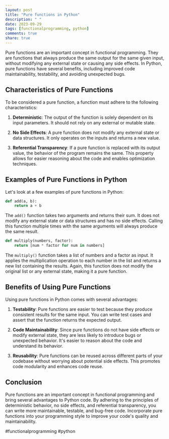 ```yaml
---
layout: post
title: "Pure functions in Python"
description: " "
date: 2023-09-29
tags: [functionalprogramming, python]
comments: true
share: true
---
```


Pure functions are an important concept in functional programming. They are functions that always produce the same output for the same given input, without modifying any external state or causing any side effects. In Python, pure functions have several benefits, including improved code maintainability, testability, and avoiding unexpected bugs.

## Characteristics of Pure Functions

To be considered a pure function, a function must adhere to the following characteristics:

1. **Deterministic**: The output of the function is solely dependent on its input parameters. It should not rely on any external or mutable state.

2. **No Side Effects**: A pure function does not modify any external state or data structures. It only operates on the inputs and returns a new value.

3. **Referential Transparency**: If a pure function is replaced with its output value, the behavior of the program remains the same. This property allows for easier reasoning about the code and enables optimization techniques.

## Examples of Pure Functions in Python

Let's look at a few examples of pure functions in Python:

```python
def add(a, b):
    return a + b
```

The `add()` function takes two arguments and returns their sum. It does not modify any external state or data structures and has no side effects. Calling this function multiple times with the same arguments will always produce the same result.

```python
def multiply(numbers, factor):
    return [num * factor for num in numbers]
```

The `multiply()` function takes a list of numbers and a factor as input. It applies the multiplication operation to each number in the list and returns a new list containing the results. Again, this function does not modify the original list or any external state, making it a pure function.

## Benefits of Using Pure Functions

Using pure functions in Python comes with several advantages:

1. **Testability**: Pure functions are easier to test because they produce consistent results for the same input. You can write test cases and assert that the function returns the expected output.

2. **Code Maintainability**: Since pure functions do not have side effects or modify external state, they are less likely to introduce bugs or unexpected behavior. It's easier to reason about the code and understand its behavior.

3. **Reusability**: Pure functions can be reused across different parts of your codebase without worrying about potential side effects. This promotes code modularity and enhances code reuse.

## Conclusion

Pure functions are an important concept in functional programming and bring several advantages to Python code. By adhering to the principles of deterministic behavior, no side effects, and referential transparency, you can write more maintainable, testable, and bug-free code. Incorporate pure functions into your programming style to improve your code's quality and maintainability.

#functionalprogramming #python